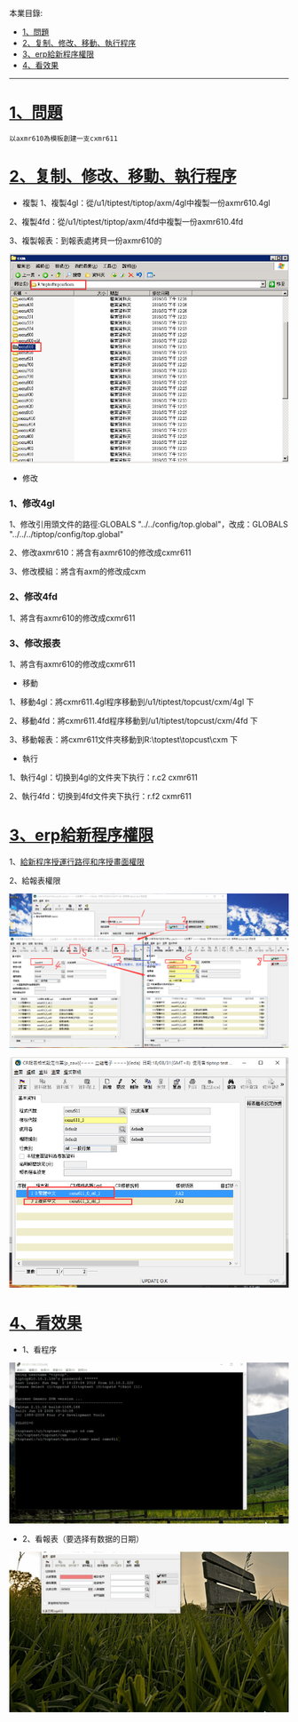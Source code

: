 本業目錄:
- [1、問題](#tiptop-01)
- [2、复制、修改、移動、執行程序](#tiptop-02)
- [3、erp給新程序權限](#tiptop-03)
- [4、看效果](#tiptop-04)

***

# <a name="tiptop-01" href="#" >1、問題</a>
```
以axmr610為模板創建一支cxmr611
```
# <a name="tiptop-02" href="#" >2、复制、修改、移動、執行程序</a>

- 複製
1、複製4gl：從/u1/tiptest/tiptop/axm/4gl中複製一份axmr610.4gl

2、複製4fd：從/u1/tiptest/tiptop/axm/4fd中複製一份axmr610.4fd

3、複製報表：到報表處拷貝一份axmr610的

![](image/6-1.png)

- 修改

### 1、修改4gl
1、修改引用頭文件的路徑:GLOBALS "../../config/top.global"，改成：GLOBALS "../../../tiptop/config/top.global"

2、修改axmr610：將含有axmr610的修改成cxmr611

3、修改模組：將含有axm的修改成cxm

### 2、修改4fd

1、將含有axmr610的修改成cxmr611

### 3、修改报表

1、將含有axmr610的修改成cxmr611

- 移動

1、移動4gl：將cxmr611.4gl程序移動到/u1/tiptest/topcust/cxm/4gl 下

2、移動4fd：將cxmr611.4fd程序移動到/u1/tiptest/topcust/cxm/4fd 下

3、移動報表：將cxmr611文件夾移動到R:\toptest\topcust\cxm 下

- 執行

1、執行4gl：切换到4gl的文件夹下执行：r.c2 cxmr611

2、執行4fd：切换到4fd文件夹下执行：r.f2 cxmr611

# <a name="tiptop-03" href="#" >3、erp給新程序權限</a>

1、[給新程序授運行路徑和序授畫面權限](https://github.com/OurNotes/CCN/blob/master/6.%E5%90%8E%E5%8F%B0/4.Genero%20BDL/3.Genero%20BDL%E4%B9%8Btiptop%E5%BF%AB%E9%80%9F%E7%86%9F%E6%82%89/5-Genero%20BDL%E4%B9%8B%E5%8F%AA%E6%94%B9%E7%A8%8B%E5%BA%8F.md#tiptop-04)

2、給報表權限

![](image/6-2.png)

![](image/6-3.png)

# <a name="tiptop-04" href="#" >4、看效果</a>

- 1、看程序

![](image/6-4.gif)

- 2、看報表（要选择有数据的日期）

![](image/6-5.gif)
